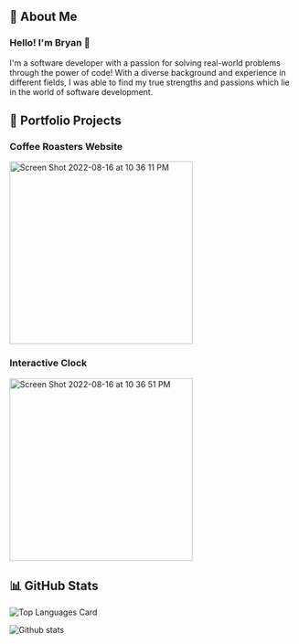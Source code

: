 
##  👤 About Me
### Hello! I'm Bryan 👋

I'm a software developer with a passion for solving real-world problems through the power of code! With a diverse background and experience in different fields, I was able to find my true strengths and passions which lie in the world of software development.

##  📌 Portfolio Projects
### Coffee Roasters Website
<img width="320" alt="Screen Shot 2022-08-16 at 10 36 11 PM" src="https://user-images.githubusercontent.com/93671113/185022928-0892b9dc-dbaf-4faa-a69c-a381f682f8f2.png">

### Interactive Clock
<img width="320" alt="Screen Shot 2022-08-16 at 10 36 51 PM" src="https://user-images.githubusercontent.com/93671113/185023033-5212844c-15ce-45ec-9375-aefbce13b71b.png">

##  📊 GitHub Stats

![Top Languages Card](https://github-readme-stats.vercel.app/api/top-langs/?username=bkim1080&layout=compact)

![Github stats](https://github-readme-stats.vercel.app/api?username=bkim1080&theme=default&show_icons=true&count_private=true)

